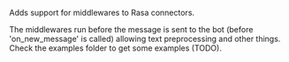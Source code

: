 Adds support for middlewares to Rasa connectors.

The middlewares run before the message is sent to the bot (before 'on_new_message' is called) allowing text preprocessing and other things. Check the examples folder to get some examples (TODO).